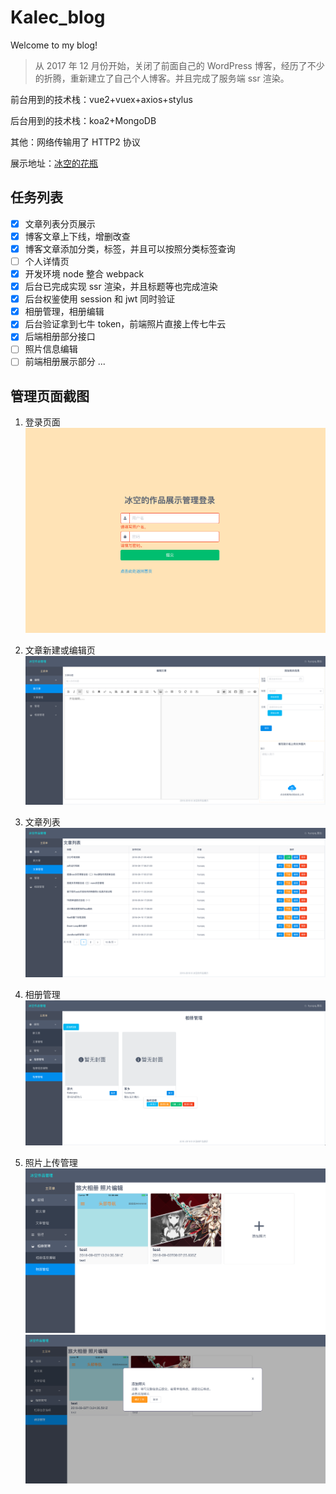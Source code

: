 # Kalec_blog

Welcome to my blog!

> 从 2017 年 12 月份开始，关闭了前面自己的 WordPress 博客，经历了不少的折腾，重新建立了自己个人博客。并且完成了服务端 ssr 渲染。

前台用到的技术栈：vue2+vuex+axios+stylus

后台用到的技术栈：koa2+MongoDB

其他：网络传输用了 HTTP2 协议

展示地址：[冰空的花瓶](https://www.kalecgos.top)

## 任务列表

- [x] 文章列表分页展示
- [x] 博客文章上下线，增删改查
- [x] 博客文章添加分类，标签，并且可以按照分类标签查询
- [ ] 个人详情页
- [x] 开发环境 node 整合 webpack
- [x] 后台已完成实现 ssr 渲染，并且标题等也完成渲染
- [x] 后台权鉴使用 session 和 jwt 同时验证
- [x] 相册管理，相册编辑
- [x] 后台验证拿到七牛 token，前端照片直接上传七牛云
- [x] 后端相册部分接口
- [ ] 照片信息编辑
- [ ] 前端相册展示部分
      ...

## 管理页面截图

1. 登录页面
   ![登录页](https://github.com/hyccpq/Kalec_blog/raw/master/static/%E5%B1%8F%E5%B9%95%E5%BF%AB%E7%85%A7%2020181.png)

2. 文章新建或编辑页
   ![编辑](https://github.com/hyccpq/Kalec_blog/raw/master/static/%E5%B1%8F%E5%B9%95%E5%BF%AB%E7%85%A7%2020182.png)

3. 文章列表
   ![文章列表](https://github.com/hyccpq/Kalec_blog/raw/master/static/%E5%B1%8F%E5%B9%95%E5%BF%AB%E7%85%A7%2020183.png)

4. 相册管理
   ![相册管理](https://github.com/hyccpq/Kalec_blog/raw/master/static/%E5%B1%8F%E5%B9%95%E5%BF%AB%E7%85%A7%2020184.png)

5. 照片上传管理
   ![照片上传管理](https://github.com/hyccpq/Kalec_blog/raw/master/static/%E5%B1%8F%E5%B9%95%E5%BF%AB%E7%85%A7%2020185.png)
   ![照片上传管理](https://github.com/hyccpq/Kalec_blog/raw/master/static/%E5%B1%8F%E5%B9%95%E5%BF%AB%E7%85%A7%2020186.png)
